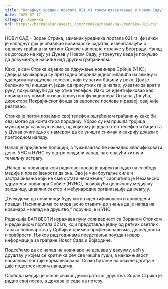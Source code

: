 ```yaml
---
title: "Нападнут уредник портала 021.rs током извештавања у Новом Саду"
date: 2025-07-17
category: Хроника
url: https://backapalankavesti.com/hronika/napad-na-urednika-021-rs/
---
```


НОВИ САД – Зоран Стрика, заменик уредника портала 021.rs, физички је нападнут док је обављао новинарски задатак, извештавајући о одласку грађана на митинг Српске напредне странке у Београду. Напад се догодио на кеју уз Дунав у Новом Саду, у тренутку када је покушао да документује насиље над другим грађанином.

Како је сам Стрика изјавио за Удружење новинара Србије (УНС), двојица мушкараца су претходно оборила једног младића на земљу и ударцима му одузела телефон, који су затим бацили у реку. Док је бележио тај инцидент, један од присутних га је напао, ухватио за врат и руку, покушавајући да му отме телефон. Иако се идентификовао као новинар и у помоћ позвао присутног функционера Огњена Допуђа, директора Покрајинског фонда за европске послове и развој, овај није реаговао.

Стрика је потом позајмио свој телефон оштећеном грађанину како би овај могао да контактира породицу. Убрзо су им пришла тројица мушкараца са капуљачама, од којих му је један отео телефон и бацио га у Дунав очигледно с намером да се уништи снимак и сакрију докази о претходном нападу.

Напад је пријављен полицији, а тужилаштво ће накнадно квалификовати дело. УНС и НУНС су оштро осудили напад, захтевајући хитну и темељну истрагу.

„Напад на новинара који ради свој посао је директан удар на слободу медија и право јавности да зна. Ово је чин бруталне силе и застрашивања који не сме остати некажњен,“ саопштило је Независно удружење новинара Србије (НУНС), позивајући целокупну медијску заједницу, цивилни сектор и међународне организације да реагују.

„Очекујемо да починиоци буду хитно идентификовани и приведени правди. Насилницима се мора јасно ставити до знања да је напад на новинара – напад на друштво,“ поручио је и УНС.

Редакција БАП ВЕСТИ изражава пуну солидарност са Зораном Стриком и редакцијом портала 021.rs, који представља једну од ретких светлих тачака новинарства у Србији и пример професионализма, доследности и храбрости. Њихов рад годинама представља поуздан извор информација за грађане Новог Сада и Војводине.

Подсећамо да се напад на новинаре не дешава у вакууму, већ у друштву у којем се критичка реч све чешће гуши, а некажњивост насилника постаје нормализована. Свако ћутање на овакве догађаје даје подстрек новим нападима.

Слобода медија је основ сваког демократског друштва. Зоран Стрика је радио свој посао, а држава је сада на потезу.
